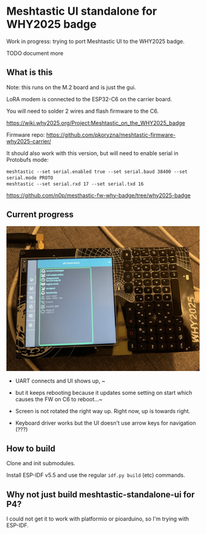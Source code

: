 # Meshtastic UI standalone for WHY2025 badge

Work in progress: trying to port Meshtastic UI to the WHY2025 badge.

TODO document more 

## What is this

Note: this runs on the M.2 board and is just the gui. 

LoRA modem is connected to the ESP32-C6 on the carrier board.

You will need to solder 2 wires and flash firmware to the C6.

https://wiki.why2025.org/Project:Meshtastic_on_the_WHY2025_badge



Firmware repo:
https://github.com/pkoryzna/meshtastic-firmware-why2025-carrier/


It should also work with this version, but will need to enable serial in Protobufs mode:

```
meshtastic --set serial.enabled true --set serial.baud 38400 --set serial.mode PROTO
meshtastic --set serial.rxd 17 --set serial.txd 16
```

https://github.com/n0p/mesthastic-fw-why-badge/tree/why2025-badge


## Current progress

![meshtastic ui showing up and rotated wrong](doc/ui_booted.jpeg)

- UART connects and UI shows up, 
~
- but it keeps rebooting because it updates some setting on start which causes the FW on C6 to reboot...~

- Screen is not rotated the right way up. Right now, up is towards right.

- Keyboard driver works but the UI doesn't use arrow keys for navigation (???)
## How to build

Clone and init submodules.

Install ESP-IDF v5.5 and use the regular `idf.py build` (etc) commands.

## Why not just build meshtastic-standalone-ui for P4?

I could not get it to work with platformio or pioarduino, so I'm trying with ESP-IDF.